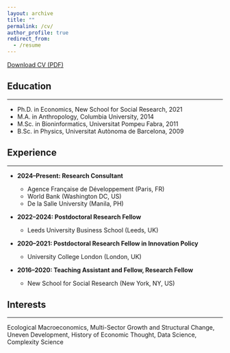 ```yaml
---
layout: archive
title: ""
permalink: /cv/
author_profile: true
redirect_from:
  - /resume
---
```


[Download CV (PDF)](assets/files/CV_Oriol_Valles_Codina.pdf)

## Education
---
* Ph.D. in Economics, New School for Social Research, 2021
* M.A. in Anthropology, Columbia University, 2014
* M.Sc. in Bioninformatics, Universitat Pompeu Fabra, 2011
* B.Sc. in Physics, Universitat Autònoma de Barcelona, 2009


## Experience
---
* **2024–Present: Research Consultant**
  * Agence Française de Développement (Paris, FR) 
  * World Bank (Washington DC, US)
  * De la Salle University (Manila, PH)

* **2022–2024: Postdoctoral Research Fellow**
  * Leeds University Business School (Leeds, UK)

* **2020–2021: Postdoctoral Research Fellow in Innovation Policy**
  * University College London (London, UK)

* **2016–2020: Teaching Assistant and Fellow, Research Fellow**
  * New School for Social Research (New York, NY, US)


## Interests
---

Ecological Macroeconomics, Multi-Sector Growth and Structural Change, Uneven Development, History of Economic Thought, Data Science, Complexity Science
